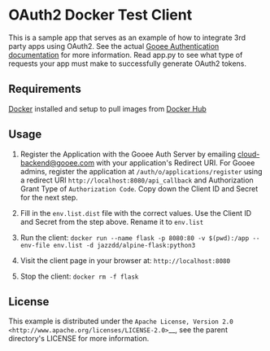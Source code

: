 OAuth2 Docker Test Client
=========================

This is a sample app that serves as an example of how to integrate 3rd party apps using OAuth2. See the actual [Gooee Authentication documentation](https://api-docs.gooee.io/general/authentication.html) for more information. Read app.py to see what type of requests your app must make to successfully generate OAuth2 tokens.

Requirements
------------

[Docker](https://www.docker.com/get-docker) installed and setup to pull images from [Docker Hub](https://hub.docker.com/)

Usage
-----

1. Register the Application with the Gooee Auth Server by emailing <cloud-backend@gooee.com> with your application's Redirect URI. For Gooee admins, register the application at `/auth/o/applications/register` using a redirect URI `http://localhost:8080/api_callback` and Authorization Grant Type of `Authorization Code`. Copy down the Client ID and Secret for the next step.

2. Fill in the `env.list.dist` file with the correct values. Use the Client ID and Secret from the step above. Rename it to `env.list`

3. Run the client:
`docker run --name flask -p 8080:80 -v $(pwd):/app --env-file env.list -d jazzdd/alpine-flask:python3`

4. Visit the client page in your browser at:
`http://localhost:8080`

5. Stop the client:
`docker rm -f flask`

License
-------

This example is distributed under the `Apache License, Version 2.0 <http://www.apache.org/licenses/LICENSE-2.0>`__, see the parent directory's LICENSE for more information.
